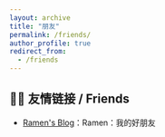 ```yaml
---
layout: archive
title: "朋友"
permalink: /friends/
author_profile: true
redirect_from:
  - /friends
---
```


## 👨‍💻 友情链接 / Friends

- [Ramen's Blog](https://blogs.heracle5s.win/)：Ramen：我的好朋友
